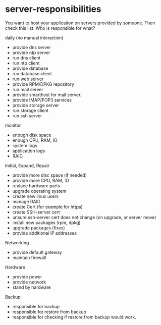 # server-responsibilities

You want to host your application on servers provided by someone. Then check this list. Who is responsible for what?


daily (no manual interaction)

* provide dns server
* provide ntp server
* run dns client
* run ntp client
* provide database
* run database client
* run web server
* provide RPM/DPKG repository
* run mail server
* provide smarthost for mail server.
* provide IMAP/POP3 services
* provide storage server
* run storage client
* run ssh server

monitor
* enough disk space
* enough CPU, RAM, IO
* system logs
* application logs
* RAID

Initial, Expand, Repair
* provide more disc space (if needed)
* provide more CPU, RAM, IO
* replace hardware parts
* upgrade operating system
* create new linux users
* manage RAID
* create Cert (for example for https)
* create SSH-server cert
* unsure ssh-server cert does not change (on upgrade, or server move)
* install new packages (rpm, dpkg)
* upgrade packages (fixes)
* provide additional IP addresses

Networking
* provide default gateway
* maintain firewall

Hardware
* provide power
* provide network
* stand by hardware

Backup
* responsible for backup
* responsible for restore from backup
* responsible for checking if restore from backup would work.
